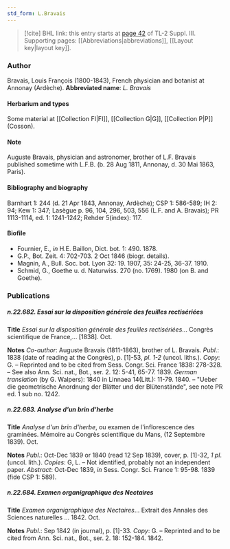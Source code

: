 ```yaml
---
std_form: L.Bravais
---
```


> [!cite] BHL link: this entry starts at [page 42](https://www.biodiversitylibrary.org/page/33266349) of TL-2 Suppl. III.
> Supporting pages: [[Abbreviations|abbreviations]], [[Layout key|layout key]].

### Author

Bravais, Louis François (1800-1843), French physician and botanist at Annonay (Ardèche). 
**Abbreviated name**: *L. Bravais*

#### Herbarium and types

Some material at [[Collection FI|FI]], [[Collection G|G]], [[Collection P|P]] (Cosson).

#### Note

Auguste Bravais, physician and astronomer, brother of L.F. Bravais published sometime with L.F.B. (b. 28 Aug 1811, Annonay, d. 30 Mai 1863, Paris).

#### Bibliography and biography

Barnhart 1: 244 (d. 21 Apr 1843, Annonay, Ardèche); CSP 1: 586-589; IH 2: 94; Kew 1: 347; Lasègue p. 96, 104, 296, 503, 556 (L.F. and A. Bravais); PR 1113-1114, ed. 1: 1241-1242; Rehder 5(index): 117.

#### Biofile

- Fournier, E., *in* H.E. Baillon, Dict. bot. 1: 490. 1878.
- G.P., Bot. Zeit. 4: 702-703. 2 Oct 1846 (biogr. details).
- Magnin, A., Bull. Soc. bot. Lyon 32: 19. 1907, 35: 24-25, 36-37. 1910.
- Schmid, G., Goethe u. d. Naturwiss. 270 (no. 1769). 1980 (on B. and Goethe).

### Publications

##### n.22.682. Essai sur la disposition générale des feuilles rectisériées

**Title**
*Essai sur la disposition générale des feuilles rectisériées*... Congrès scientifique de France,... \[1838\]. Oct.

**Notes**
*Co-author*: Auguste Bravais (1811-1863), brother of L. Bravais.
*Publ*.: 1838 (date of reading at the Congrès), p. \[1\]-53, *pl. 1-2* (uncol. liths.). *Copy*: G. – Reprinted and to be cited from Sess. Congr. Sci. France 1838: 278-328. – See also Ann. Sci. nat., Bot., ser. 2. 12: 5-41, 65-77. 1839.
*German translation* (by G. Walpers): 1840 in Linnaea 14(Litt.): 11-79. 1840. – "Ueber die geometrische Anordnung der Blätter und der Blütenstände", see note PR ed. 1 sub no. 1242.

##### n.22.683. Analyse d'un brin d'herbe

**Title**
*Analyse d'un brin d'herbe*, ou examen de l'inflorescence des graminées. Mémoire au Congrès scientifique du Mans, (12 Septembre 1839). Oct.

**Notes**
*Publ*.: Oct-Dec 1839 or 1840 (read 12 Sep 1839), cover, p. \[1\]-32, *1 pl*. (uncol. lith.). *Copies*: G, L. – Not identified, probably not an independent paper.
*Abstract*: Oct-Dec 1839, *in* Sess. Congr. Sci. France 1: 95-98. 1839 (fide CSP 1: 589).

##### n.22.684. Examen organigraphique des Nectaires

**Title**
*Examen organigraphique des Nectaires*... Extrait des Annales des Sciences naturelles ... 1842. Oct.

**Notes**
*Publ*.: Sep 1842 (in journal), p. \[1\]-33. *Copy*: G. – Reprinted and to be cited from Ann. Sci. nat., Bot., ser. 2. 18: 152-184. 1842.

